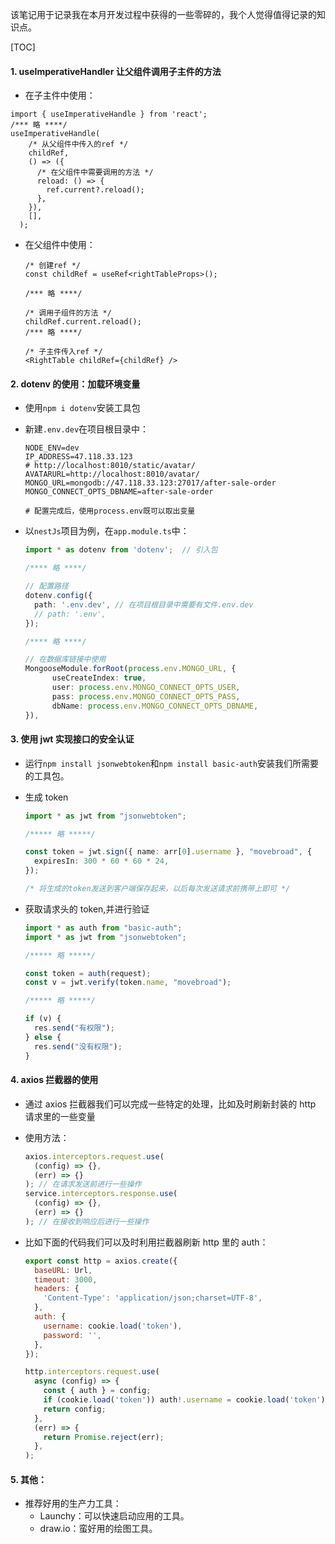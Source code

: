 该笔记用于记录我在本月开发过程中获得的一些零碎的，我个人觉得值得记录的知识点。

[TOC]

#### 1. useImperativeHandler 让父组件调用子主件的方法

- 在子主件中使用：

```react
import { useImperativeHandle } from 'react';
/*** 略 ****/
useImperativeHandle(
    /* 从父组件中传入的ref */
    childRef,
    () => ({
      /* 在父组件中需要调用的方法 */
      reload: () => {
        ref.current?.reload();
      },
    }),
    [],
  );
```

- 在父组件中使用：

  ```react
  /* 创建ref */
  const childRef = useRef<rightTableProps>();

  /*** 略 ****/

  /* 调用子组件的方法 */
  childRef.current.reload();
  /*** 略 ****/

  /* 子主件传入ref */
  <RightTable childRef={childRef} />
  ```

#### 2. dotenv 的使用：加载环境变量

- 使用`npm i dotenv`安装工具包

- 新建`.env.dev`在项目根目录中：

  ```apl
  NODE_ENV=dev
  IP_ADDRESS=47.118.33.123
  # http://localhost:8010/static/avatar/
  AVATARURL=http://localhost:8010/avatar/
  MONGO_URL=mongodb://47.118.33.123:27017/after-sale-order
  MONGO_CONNECT_OPTS_DBNAME=after-sale-order

  # 配置完成后，使用process.env既可以取出变量
  ```

- 以`nestJs`项目为例，在`app.module.ts`中：

  ```typescript
  import * as dotenv from 'dotenv';  // 引入包

  /**** 略 ****/

  // 配置路径
  dotenv.config({
    path: '.env.dev', // 在项目根目录中需要有文件.env.dev
    // path: '.env',
  });

  /**** 略 ****/

  // 在数据库链接中使用
  MongooseModule.forRoot(process.env.MONGO_URL, {
        useCreateIndex: true,
        user: process.env.MONGO_CONNECT_OPTS_USER,
        pass: process.env.MONGO_CONNECT_OPTS_PASS,
        dbName: process.env.MONGO_CONNECT_OPTS_DBNAME,
  }),
  ```

#### 3. 使用 jwt 实现接口的安全认证

- 运行`npm install jsonwebtoken`和`npm install basic-auth`安装我们所需要的工具包。

- 生成 token

  ```typescript
  import * as jwt from "jsonwebtoken";

  /***** 略 *****/

  const token = jwt.sign({ name: arr[0].username }, "movebroad", {
    expiresIn: 300 * 60 * 60 * 24,
  });

  /* 将生成的token发送到客户端保存起来，以后每次发送请求前携带上即可 */
  ```

- 获取请求头的 token,并进行验证

  ```typescript
  import * as auth from "basic-auth";
  import * as jwt from "jsonwebtoken";

  /***** 略 *****/

  const token = auth(request);
  const v = jwt.verify(token.name, "movebroad");

  /***** 略 *****/

  if (v) {
    res.send("有权限");
  } else {
    res.send("没有权限");
  }
  ```

#### 4. axios 拦截器的使用

- 通过 axios 拦截器我们可以完成一些特定的处理，比如及时刷新封装的 http 请求里的一些变量

- 使用方法：

  ```javascript
  axios.interceptors.request.use(
    (config) => {},
    (err) => {}
  ); // 在请求发送前进行一些操作
  service.interceptors.response.use(
    (config) => {},
    (err) => {}
  ); // 在接收到响应后进行一些操作
  ```

- 比如下面的代码我们可以及时利用拦截器刷新 http 里的 auth：

  ```javascript
  export const http = axios.create({
    baseURL: Url,
    timeout: 3000,
    headers: {
      'Content-Type': 'application/json;charset=UTF-8',
    },
    auth: {
      username: cookie.load('token'),
      password: '',
    },
  });

  http.interceptors.request.use(
    async (config) => {
      const { auth } = config;
      if (cookie.load('token')) auth!.username = cookie.load('token');
      return config;
    },
    (err) => {
      return Promise.reject(err);
    },
  );
  ```

#### 5. 其他：

- 推荐好用的生产力工具：
  - Launchy：可以快速启动应用的工具。
  - draw.io：蛮好用的绘图工具。
